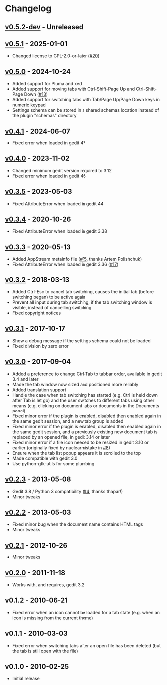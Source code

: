# Changelog

## [v0.5.2-dev][Unreleased] - Unreleased

## [v0.5.1] - 2025-01-01
* Changed license to GPL-2.0-or-later ([#20])

## [v0.5.0] - 2024-10-24
* Added support for Pluma and xed
* Added support for moving tabs with Ctrl-Shift-Page Up and
  Ctrl-Shift-Page Down ([#13])
* Added support for switching tabs with Tab/Page Up/Page Down keys in
  numeric keypad
* Settings schema can be stored in a shared schemas location instead of
  the plugin "schemas" directory

## [v0.4.1] - 2024-06-07
* Fixed error when loaded in gedit 47

## [v0.4.0] - 2023-11-02
* Changed minimum gedit version required to 3.12
* Fixed error when loaded in gedit 46

## [v0.3.5] - 2023-05-03
* Fixed AttributeError when loaded in gedit 44

## [v0.3.4] - 2020-10-26
* Fixed AttributeError when loaded in gedit 3.38

## [v0.3.3] - 2020-05-13
* Added AppStream metainfo file ([#15], thanks Artem Polishchuk)
* Fixed AttributeError when loaded in gedit 3.36 ([#17])

## [v0.3.2] - 2018-03-13
* Added Ctrl-Esc to cancel tab switching, causes the initial tab (before
  switching began) to be active again
* Prevent all input during tab switching, if the tab switching window is
  visible, instead of cancelling switching
* Fixed copyright notices

## [v0.3.1] - 2017-10-17
* Show a debug message if the settings schema could not be loaded
* Fixed division by zero error

## [v0.3.0] - 2017-09-04
* Added a preference to change Ctrl-Tab to tabbar order, available
  in gedit 3.4 and later
* Made the tab window now sized and positioned more reliably
* Added translation support
* Handle the case when tab switching has started (e.g. Ctrl is held down
  after Tab is let go) and the user switches to different tabs using
  other means (e.g. clicking on document tabs or documents in the
  Documents panel)
* Fixed minor error if the plugin is enabled, disabled then enabled
  again in the same gedit session, and a new tab group is added
* Fixed minor error if the plugin is enabled, disabled then enabled
  again in the same gedit session, and a previously existing new
  document tab is replaced by an opened file, in gedit 3.14 or later
* Fixed minor error if a file icon needed to be resized in gedit 3.10 or
  earlier (originally fixed by nuclearmistake in [#8])
* Ensure when the tab list popup appears it is scrolled to the top
* Made compatible with gedit 3.0
* Use python-gtk-utils for some plumbing

## [v0.2.3] - 2013-05-08
* Gedit 3.8 / Python 3 compatibility ([#4], thanks thapar!)
* Minor tweaks

## [v0.2.2] - 2013-05-03
* Fixed minor bug when the document name contains HTML tags
* Minor tweaks

## [v0.2.1] - 2012-10-26
* Minor tweaks

## [v0.2.0] - 2011-11-18
* Works with, and requires, gedit 3.2

## v0.1.2 - 2010-06-21
* Fixed error when an icon cannot be loaded for a tab state (e.g. when
  an icon is missing from the current theme)

## v0.1.1 - 2010-03-03
* Fixed error when switching tabs after an open file has been deleted
  (but the tab is still open with the file)

## v0.1.0 - 2010-02-25
* Initial release


[Unreleased]: https://github.com/jefferyto/gedit-control-your-tabs/compare/v0.5.1...main
[v0.5.1]: https://github.com/jefferyto/gedit-control-your-tabs/compare/v0.5.0...v0.5.1
[v0.5.0]: https://github.com/jefferyto/gedit-control-your-tabs/compare/v0.4.1...v0.5.0
[v0.4.1]: https://github.com/jefferyto/gedit-control-your-tabs/compare/v0.4.0...v0.4.1
[v0.4.0]: https://github.com/jefferyto/gedit-control-your-tabs/compare/v0.3.5...v0.4.0
[v0.3.5]: https://github.com/jefferyto/gedit-control-your-tabs/compare/v0.3.4...v0.3.5
[v0.3.4]: https://github.com/jefferyto/gedit-control-your-tabs/compare/v0.3.3...v0.3.4
[v0.3.3]: https://github.com/jefferyto/gedit-control-your-tabs/compare/v0.3.2...v0.3.3
[v0.3.2]: https://github.com/jefferyto/gedit-control-your-tabs/compare/v0.3.1...v0.3.2
[v0.3.1]: https://github.com/jefferyto/gedit-control-your-tabs/compare/v0.3.0...v0.3.1
[v0.3.0]: https://github.com/jefferyto/gedit-control-your-tabs/compare/v0.2.3...v0.3.0
[v0.2.3]: https://github.com/jefferyto/gedit-control-your-tabs/compare/v0.2.2...v0.2.3
[v0.2.2]: https://github.com/jefferyto/gedit-control-your-tabs/compare/v0.2.1...v0.2.2
[v0.2.1]: https://github.com/jefferyto/gedit-control-your-tabs/compare/v0.2.0...v0.2.1
[v0.2.0]: https://github.com/jefferyto/gedit-control-your-tabs/compare/v0.1.2...v0.2.0

[#4]: https://github.com/jefferyto/gedit-control-your-tabs/pull/4
[#8]: https://github.com/jefferyto/gedit-control-your-tabs/pull/8
[#13]: https://github.com/jefferyto/gedit-control-your-tabs/issues/13
[#15]: https://github.com/jefferyto/gedit-control-your-tabs/pull/15
[#17]: https://github.com/jefferyto/gedit-control-your-tabs/issues/17
[#20]: https://github.com/jefferyto/gedit-control-your-tabs/issues/20
